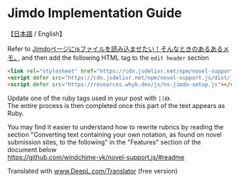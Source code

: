 # Jimdo Implementation Guide
【[日本語](./ns-jimdo-setup.md) / English】

Refer to [Jimdoページにjsファイルを読み込ませたい！そんなときのあるあるメモ。](https://www.aki-nagashima.name/2014/09/17/jimdo%E3%81%A7-%E5%A4%96%E9%83%A8javascript%E3%83%95%E3%82%A1%E3%82%A4%E3%83%AB%E3%82%92%E8%AA%AD%E3%81%BF%E8%BE%BC%E3%81%BE%E3%81%9B%E3%81%9F%E3%81%84/) and then add the following HTML tag to the `edit header` section

```html
<link rel="stylesheet" href="https://cdn.jsdelivr.net/npm/novel-support.js/dist/css/novel-support.css">
<script defer src="https://cdn.jsdelivr.net/npm/novel-support.js/dist/js/novel-support.min.js"></script>
<script defer src="https://resources.whyk.dev/js/ns-jimdo-setup.js"></script>
```

Update one of the ruby tags used in your post with `||《》`.  
The entire process is then completed once this part of the text appears as Ruby.

You may find it easier to understand how to rewrite rubrics by reading the section "Converting text containing your own notation, as found on novel submission sites, to the following" in the "Features" section of the document below  
https://github.com/windchime-yk/novel-support.js/#readme

Translated with www.DeepL.com/Translator (free version)